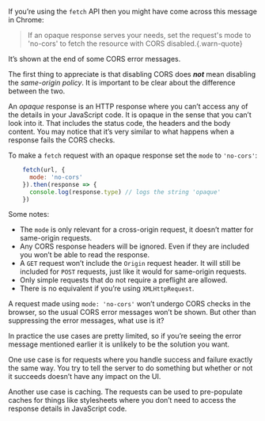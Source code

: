 If you’re using the `fetch` API then you might have come across this message in Chrome:

> If an opaque response serves your needs, set the request's mode to 'no-cors' to fetch the resource with CORS disabled.{.warn-quote}

It’s shown at the end of some CORS error messages.

The first thing to appreciate is that disabling CORS does **_not_** mean disabling the _same-origin policy_. It is important to be clear about the difference between the two.

An _opaque_ response is an HTTP response where you can’t access any of the details in your JavaScript code. It is opaque in the sense that you can’t look into it. That includes the status code, the headers and the body content. You may notice that it’s very similar to what happens when a response fails the CORS checks.

To make a `fetch` request with an opaque response set the `mode` to `'no-cors'`:

```js
    fetch(url, {
      mode: 'no-cors'
    }).then(response => {
      console.log(response.type) // logs the string 'opaque'
    })
```

Some notes:

*   The `mode` is only relevant for a cross-origin request, it doesn’t matter for same-origin requests.
*   Any CORS response headers will be ignored. Even if they are included you won’t be able to read the response.
*   A `GET` request won’t include the `Origin` request header. It will still be included for `POST` requests, just like it would for same-origin requests.
*   Only simple requests that do not require a preflight are allowed.
*   There is no equivalent if you’re using `XMLHttpRequest`.

A request made using `mode: 'no-cors'` won’t undergo CORS checks in the browser, so the usual CORS error messages won’t be shown. But other than suppressing the error messages, what use is it?

In practice the use cases are pretty limited, so if you’re seeing the error message mentioned earlier it is unlikely to be the solution you want.

One use case is for requests where you handle success and failure exactly the same way. You try to tell the server to do something but whether or not it succeeds doesn’t have any impact on the UI.

Another use case is caching. The requests can be used to pre-populate caches for things like stylesheets where you don’t need to access the response details in JavaScript code.
